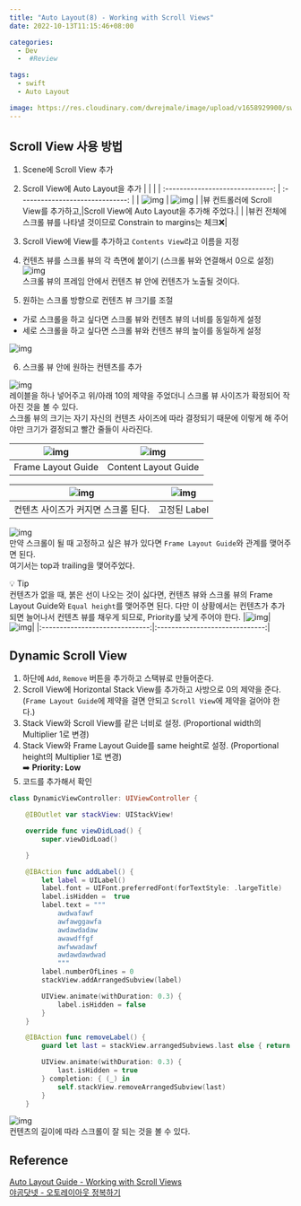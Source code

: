 ```yaml
---
title: "Auto Layout(8) - Working with Scroll Views"
date: 2022-10-13T11:15:46+08:00

categories:
  - Dev
  -  #Review

tags:
  - swift
  - Auto Layout

image: https://res.cloudinary.com/dwrejmale/image/upload/v1658929900/swift_dpaoqx.png #the-creative-exchange-d2zvqp3fpro-unsplash.jpg
---
```


## Scroll View 사용 방법

1. Scene에 Scroll View 추가
2. Scroll View에 Auto Layout을 추가
   | | |
   | :------------------------------: | :------------------------------: |
   | ![img](/post/swift/221013-1.png) | ![img](/post/swift/221013-2.png) |
   |뷰 컨트롤러에 Scroll View를 추가하고,|Scroll View에 Auto Layout을 추가해 주었다.|
   | |뷰컨 전체에 스크롤 뷰를 나타낼 것이므로 Constrain to margins는 체크❌|

3. Scroll View에 View를 추가하고 `Contents View`라고 이름을 지정
4. 컨텐츠 뷰를 스크롤 뷰의 각 측면에 붙이기 (스크롤 뷰와 연결해서 0으로 설정)
   ![img](/post/swift/221013-3.png)  
   스크롤 뷰의 프레임 안에서 컨텐츠 뷰 안에 컨텐츠가 노출될 것이다.

5. 원하는 스크롤 방향으로 컨텐츠 뷰 크기를 조절

- 가로 스크롤을 하고 싶다면 스크롤 뷰와 컨텐츠 뷰의 너비를 동일하게 설정
- 세로 스크롤을 하고 싶다면 스크롤 뷰와 컨텐츠 뷰의 높이를 동일하게 설정

![img](/post/swift/221013-4.png)

6. 스크롤 뷰 안에 원하는 컨텐츠를 추가

![img](/post/swift/221013-5.png)  
레이블을 하나 넣어주고 위/아래 10의 제약을 주었더니 스크롤 뷰 사이즈가 확정되어 작아진 것을 볼 수 있다.  
스크롤 뷰의 크기는 자기 자신의 컨텐츠 사이즈에 따라 결정되기 때문에 이렇게 해 주어야만 크기가 결정되고 빨간 줄들이 사라진다.

| ![img](/post/swift/221013-6.png) | ![img](/post/swift/221013-7.png) |
| :------------------------------: | :------------------------------: |
|        Frame Layout Guide        |       Content Layout Guide       |

|  ![img](/post/swift/221013-8.gif)   | ![img](/post/swift/221013-10.gif) |
| :---------------------------------: | :-------------------------------: |
| 컨텐츠 사이즈가 커지면 스크롤 된다. |           고정된 Label            |

![img](/post/swift/221013-9.png)  
만약 스크롤이 될 때 고정하고 싶은 뷰가 있다면 `Frame Layout Guide`와 관계를 맺어주면 된다.  
여기서는 top과 trailing을 맺어주었다.

💡 Tip  
컨텐츠가 없을 때, 붉은 선이 나오는 것이 싫다면, 컨텐츠 뷰와 스크롤 뷰의 Frame Layout Guide와 `Equal height`를 맺어주면 된다. 다만 이 상황에서는 컨텐츠가 추가 되면 늘어나서 컨텐츠 뷰를 채우게 되므로, Priority를 낮게 주어야 한다.
|![img](/post/swift/221013-11.png)|![img](/post/swift/221013-12.png)|
|:------------------------------:|:------------------------------:|

## Dynamic Scroll View

1. 하단에 `Add`, `Remove` 버튼을 추가하고 스택뷰로 만들어준다.
2. Scroll View에 Horizontal Stack View를 추가하고 사방으로 0의 제약을 준다.(`Frame Layout Guide`에 제약을 걸면 안되고 `Scroll View`에 제약을 걸어야 한다.)
3. Stack View와 Scroll View를 같은 너비로 설정. (Proportional width의 Multiplier 1로 변경)
4. Stack View와 Frame Layout Guide를 same height로 설정. (Proportional height의 Multiplier 1로 변경)  
   ➡️ **Priority: Low**
5. 코드를 추가해서 확인

```swift
class DynamicViewController: UIViewController {

    @IBOutlet var stackView: UIStackView!

    override func viewDidLoad() {
        super.viewDidLoad()

    }

    @IBAction func addLabel() {
        let label = UILabel()
        label.font = UIFont.preferredFont(forTextStyle: .largeTitle)
        label.isHidden =  true
        label.text = """
            awdwafawf
            awfawggawfa
            awdawdadaw
            awawdffgf
            awfwwadawf
            awdawdawdwad
            """
        label.numberOfLines = 0
        stackView.addArrangedSubview(label)

        UIView.animate(withDuration: 0.3) {
            label.isHidden = false
        }
    }

    @IBAction func removeLabel() {
        guard let last = stackView.arrangedSubviews.last else { return }

        UIView.animate(withDuration: 0.3) {
            last.isHidden = true
        } completion: { (_) in
            self.stackView.removeArrangedSubview(last)
        }
    }
```

![img](/post/swift/221013-15.png)  
컨텐츠의 길이에 따라 스크롤이 잘 되는 것을 볼 수 있다.

## Reference

[Auto Layout Guide - Working with Scroll Views](https://developer.apple.com/library/archive/documentation/UserExperience/Conceptual/AutolayoutPG/WorkingwithScrollViews.html#//apple_ref/doc/uid/TP40010853-CH24-SW1)  
[야곰닷넷 - 오토레이아웃 정복하기](https://yagom.net/courses/autolayout/lessons/debugging-auto-layout/)
